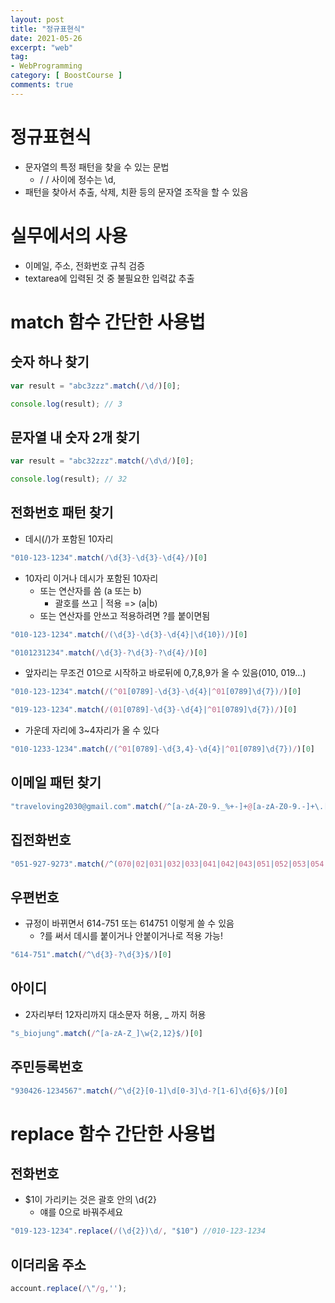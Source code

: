 ```yaml
---
layout: post
title: "정규표현식"
date: 2021-05-26
excerpt: "web"
tag:
- WebProgramming
category: [ BoostCourse ]
comments: true
---
```


# 정규표현식

- 문자열의 특정 패턴을 찾을 수 있는 문법
    - / / 사이에 정수는 \d, 
- 패턴을 찾아서 추출, 삭제, 치환 등의 문자열 조작을 할 수 있음

# 실무에서의 사용

- 이메일, 주소, 전화번호 규칙 검증
- textarea에 입력된 것 중 불필요한 입력값 추출


# match 함수 간단한 사용법

## 숫자 하나 찾기

```js
var result = "abc3zzz".match(/\d/)[0];

console.log(result); // 3
```

## 문자열 내 숫자 2개 찾기

```js
var result = "abc32zzz".match(/\d\d/)[0];

console.log(result); // 32
```

## 전화번호 패턴 찾기

- 데시(/)가 포함된 10자리

```js
"010-123-1234".match(/\d{3}-\d{3}-\d{4}/)[0]
```

- 10자리 이거나 데시가 포함된 10자리
    - 또는 연산자를 씀 (a 또는 b)
        - 괄호를 쓰고 | 적용 => (a|b)
    - 또는 연산자를 안쓰고 적용하려면 ?를 붙이면됨 

```js
"010-123-1234".match(/(\d{3}-\d{3}-\d{4}|\d{10})/)[0]

"0101231234".match(/\d{3}-?\d{3}-?\d{4}/)[0]
```

- 앞자리는 무조건 01으로 시작하고 바로뒤에 0,7,8,9가 올 수 있음(010, 019...)

```js
"010-123-1234".match(/(^01[0789]-\d{3}-\d{4}|^01[0789]\d{7})/)[0]

"019-123-1234".match(/(01[0789]-\d{3}-\d{4}|^01[0789]\d{7})/)[0] 
```

- 가운데 자리에 3~4자리가 올 수 있다

```js
"010-1233-1234".match(/(^01[0789]-\d{3,4}-\d{4}|^01[0789]\d{7})/)[0]
```

## 이메일 패턴 찾기

```js
"traveloving2030@gmail.com".match(/^[a-zA-Z0-9._%+-]+@[a-zA-Z0-9.-]+\.[a-zA-Z]{2,4}$/)[0]

```

## 집전화번호

```js
"051-927-9273".match(/^(070|02|031|032|033|041|042|043|051|052|053|054|055|061|062|063|064)-\d{3,4}-\d{4}$/)[0]

```

## 우편번호

- 규정이 바뀌면서 614-751 또는 614751 이렇게 쓸 수 있음
    - ?를 써서 데시를 붙이거나 안붙이거나로 적용 가능!

```js
"614-751".match(/^\d{3}-?\d{3}$/)[0]
```

## 아이디

- 2자리부터 12자리까지 대소문자 허용, _ 까지 허용

```js
"s_biojung".match(/^[a-zA-Z_]\w{2,12}$/)[0]
```

## 주민등록번호

```js
"930426-1234567".match(/^\d{2}[0-1]\d[0-3]\d-?[1-6]\d{6}$/)[0]
```


# replace 함수 간단한 사용법

## 전화번호

- $1이 가리키는 것은 괄호 안의 \d{2}
    - 얘를 0으로 바꿔주세요

```js
"019-123-1234".replace(/(\d{2})\d/, "$10") //010-123-1234
```

## 이더리움 주소

```js
account.replace(/\"/g,'');
```